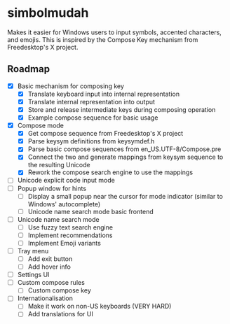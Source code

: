 # simbolmudah
Makes it easier for Windows users to input symbols, accented characters, and emojis.
This is inspired by the Compose Key mechanism from Freedesktop's X project.

## Roadmap
- [x] Basic mechanism for composing key
  - [x] Translate keyboard input into internal representation
  - [x] Translate internal representation into output
  - [x] Store and release intermediate keys during composing operation
  - [x] Example compose sequence for basic usage
- [x] Compose mode
  - [x] Get compose sequence from Freedesktop's X project
  - [x] Parse keysym definitions from keysymdef.h
  - [x] Parse basic compose sequences from en_US.UTF-8/Compose.pre
  - [x] Connect the two and generate mappings from keysym sequence to the resulting Unicode
  - [x] Rework the compose search engine to use the mappings
- [ ] Unicode explicit code input mode
- [ ] Popup window for hints
  - [ ] Display a small popup near the cursor for mode indicator (similar to Windows' autocomplete)
  - [ ] Unicode name search mode basic frontend
- [ ] Unicode name search mode
  - [ ] Use fuzzy text search engine
  - [ ] Implement recommendations
  - [ ] Implement Emoji variants
- [ ] Tray menu
  - [ ] Add exit button
  - [ ] Add hover info
- [ ] Settings UI
- [ ] Custom compose rules
  - [ ] Custom compose key
- [ ] Internationalisation
  - [ ] Make it work on non-US keyboards (VERY HARD)
  - [ ] Add translations for UI

